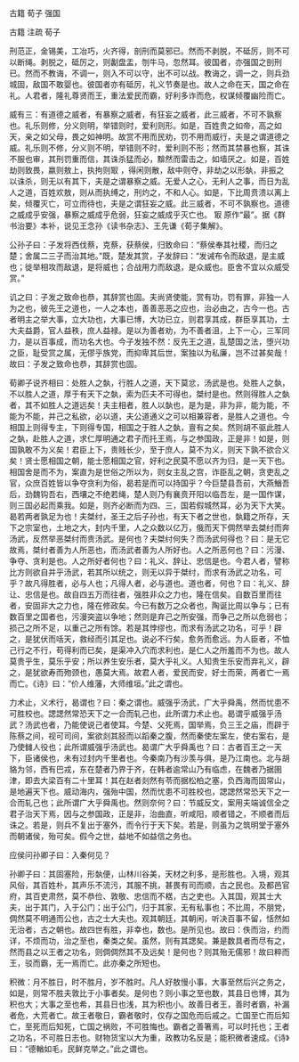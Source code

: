  
 古籍 荀子 强国 
 
 
 
 
 
 古籍 注疏 
 荀子 
 

刑范正，金锡美，工冶巧，火齐得，剖刑而莫邪已。然而不剥脱，不砥厉，则不可以断绳。剥脱之，砥厉之，则劙盘盂，刎牛马，忽然耳。彼国者，亦强国之剖刑已。然而不教诲，不调一，则入不可以守，出不可以战。教诲之，调一之，则兵劲城固，敌国不敢婴也。彼国者亦有砥厉，礼义节奏是也。故人之命在天，国之命在礼。人君者，隆礼尊贤而王，重法爱民而霸，好利多诈而危，权谋倾覆幽险而亡。

 
威有三：有道德之威者，有暴察之威者，有狂妄之威者，此三威者，不可不孰察也。礼乐则修，分义则明，举错则时，爱利则形。如是，百姓贵之如帝，高之如天，亲之如父母，畏之如神明。故赏不用而民劝，罚不用而威行，夫是之谓道德之威。礼乐则不修，分义则不明，举错则不时，爱利则不形；然而其禁暴也察，其诛不服也审，其刑罚重而信，其诛杀猛而必，黭然而雷击之，如墙厌之。如是，百姓劫则致畏，嬴则敖上，执拘则冣 ，得闲则散，敌中则夺，非劫之以形埶，非振之以诛杀，则无以有其下，夫是之谓暴察之威。无爱人之心，无利人之事，而日为乱人之道，百姓欢敖，则从而执缚之，刑灼之，不和人心。如是，下比周贲溃以离上矣，倾覆灭亡，可立而待也，夫是之谓狂妄之威。此三威者，不可不孰察也。道德之威成乎安强，暴察之威成乎危弱，狂妄之威成乎灭亡也。 冣 原作“最”。据《群书治要》本补，说见王念孙《读书杂志》、王先谦《荀子集解》。

 
公孙子曰：子发将西伐蔡，克蔡，获蔡侯，归致命曰：“蔡侯奉其社稷，而归之楚；舍属二三子而治其地。”既，楚发其赏，子发辞曰：“发诫布令而敌退，是主威也；徙举相攻而敌退，是将威也；合战用力而敌退，是众威也。臣舍不宜以众威受赏。”

 
讥之曰：子发之致命也恭，其辞赏也固。夫尚贤使能，赏有功，罚有罪，非独一人为之也，彼先王之道也，一人之本也，善善恶恶之应也，治必由之，古今一也。古者明主之举大事，立大功也，大事已博，大功已立，则君享其成，群臣享其功，士大夫益爵，官人益秩，庶人益禄。是以为善者劝，为不善者沮，上下一心，三军同力，是以百事成，而功名大也。今子发独不然：反先王之道，乱楚国之法，堕兴功之臣，耻受赏之属，无僇乎族党，而抑卑其后世，案独以为私廉，岂不过甚矣哉！故曰：子发之致命也恭，其辞赏也固。

 
荀卿子说齐相曰：处胜人之埶，行胜人之道，天下莫忿，汤武是也。处胜人之埶，不以胜人之道，厚于有天下之埶，索为匹夫不可得也，桀纣是也。然则得胜人之埶者，其不如胜人之道远矣！夫主相者，胜人以埶也，是为是，非为非，能为能，不能为不能，并己之私欲，必以道，夫公道通义之可以相兼容者，是胜人之道也。今相国上则得专主，下则得专国，相国之于胜人之埶，亶有之矣。然则胡不驱此胜人之埶，赴胜人之道，求仁厚明通之君子而托王焉，与之参国政，正是非！如是，则国孰敢不为义矣！君臣上下，贵贱长少，至于庶人，莫不为义，则天下孰不欲合义矣！贤士愿相国之朝，能士愿相国之官，好利之民莫不愿以齐为归，是一天下也。相国舍是而不为，案直为是世俗之所以为，则女主乱之宫，诈臣乱之朝，贪吏乱之官，众庶百姓皆以争夺贪利为俗，曷若是而可以持国乎？今巨楚县吾前，大燕鰌吾后，劲魏钩吾右，西壤之不绝若绳，楚人则乃有襄贲开阳以临吾左，是一国作谋，则三国必起而乘我。如是，则齐必断而为四、三，国若假城然耳，必为天下大笑。曷若两者孰足为也！夫桀纣，圣王之后子孙也，有天下者之世也，埶籍之所存，天下之宗室也，土地之大，封内千里，人之众数以亿万，俄而天下倜然举去桀纣而奔汤武，反然举恶桀纣而贵汤武。是何也？夫桀纣何失？而汤武何得也？曰：是无它故焉，桀纣者善为人所恶也，而汤武者善为人所好也。人之所恶何也？曰：污漫、争夺、贪利是也。人之所好者何也？曰：礼义、辞让、忠信是也。今君人者，譬称比方则欲自并乎汤武，若其所以统之，则无以异于桀纣，而求有汤武之功名，可乎？故凡得胜者，必与人也；凡得人者，必与道也。道也者，何也？曰：礼义、辞让、忠信是也。故自四五万而往者，强胜非众之力也，隆在信矣。自数百里而往者，安固非大之力也，隆在修政矣。今已有数万之众者也，陶诞比周以争与；已有数百里之国者也，污漫突盗以争地；然则是弃己之所安强，而争己之所以危弱也；损己之所不足，以重己之所有馀。若是其悖缪也，而求有汤武之功名，可乎！辟之，是犹伏而咶天，救经而引其足也。说必不行矣，愈务而愈远。为人臣者，不恤己行之不行，苟得利而已矣，是渠冲入穴而求利也，是仁人之所羞而不为也。故人莫贵乎生，莫乐乎安；所以养生安乐者，莫大乎礼义。人知贵生乐安而弃礼义，辟之，是犹欲寿而歾颈也，愚莫大焉。故君人者，爱民而安，好士而荣，两者亡一焉而亡。《诗》曰：“价人维藩，大师维垣。”此之谓也。

 
力术止，义术行，曷谓也？曰：秦之谓也。威强乎汤武，广大乎舜禹，然而忧患不可胜校也。諰諰然常恐天下之一合而轧己也，此所谓力术止也。曷谓乎威强乎汤武？汤武也者，乃能使说己者使耳。今楚、父死焉，国举焉，负三王之庙，而辟于陈蔡之间，视可司间，案欲剡其胫而以蹈秦之腹，然而秦使左案左，使右案右，是乃使雠人役也；此所谓威强乎汤武也。曷谓广大乎舜禹也？曰：古者百王之一天下，臣诸侯也，未有过封内千里者也。今秦南乃有沙羡与俱，是乃江南也。北与胡貉为邻，西有巴戎，东在楚者乃界于齐，在韩者逾常山乃有临虑，在魏者乃据圉津，即去大梁百有二十里耳！其在赵者剡然有苓而据松柏之塞，负西海而固常山，是地遍天下也。威动海内，强殆中国，然而忧患不可胜校也，諰諰然常恐天下之一合而轧己也；此所谓广大乎舜禹也。然则奈何？曰：节威反文，案用夫端诚信全之君子治天下焉，因与之参国政，正是非，治曲直，听咸阳，顺者错之，不顺者而后诛之。若是，则兵不复出于塞外，而令行于天下矣。若是，则虽为之筑明堂于塞外而朝诸侯，殆可矣。假今之世，益地不如益信之务也。

 
应侯问孙卿子曰：入秦何见？

 
孙卿子曰：其固塞险，形埶便，山林川谷美，天材之利多，是形胜也。入境，观其风俗，其百姓朴，其声乐不流污，其服不挑，甚畏有司而顺，古之民也。及都邑官府，其百吏肃然，莫不恭俭、敦敬、忠信而不楛，古之吏也。入其国，观其士大夫，出于其门，入于公门；出于公门，归于其家，无有私事也；不比周，不朋党，倜然莫不明通而公也，古之士大夫也。观其朝廷，其朝闲，听决百事不留，恬然如无治者，古之朝也。故四世有胜，非幸也，数也。是所见也。故曰：佚而治，约而详，不烦而功，治之至也，秦类之矣。虽然，则有其諰矣。兼是数具者而尽有之，然而县之以王者之功名，则倜倜然其不及远矣！是何也？则其殆无儒邪！故曰粹而王，驳而霸，无一焉而亡。此亦秦之所短也。

 
积微：月不胜日，时不胜月，岁不胜时。凡人好敖慢小事，大事至然后兴之务之，如是，则常不胜夫敦比于小事者矣。是何也？则小事之至也数，其县日也博，其为积也大；大事之至也希，其县日也浅，其为积也小。故善日者王，善时者霸，补漏者危，大荒者亡。故王者敬日，霸者敬时，仅存之国危而后戚之。亡国至亡而后知亡，至死而后知死，亡国之祸败，不可胜悔也。霸者之善箸焉，可以时托也；王者之功名，不可胜日志也。财物货宝以大为重，政教功名反是；能积微者速成。《诗》曰：“德輶如毛，民鲜克举之。”此之谓也。

 